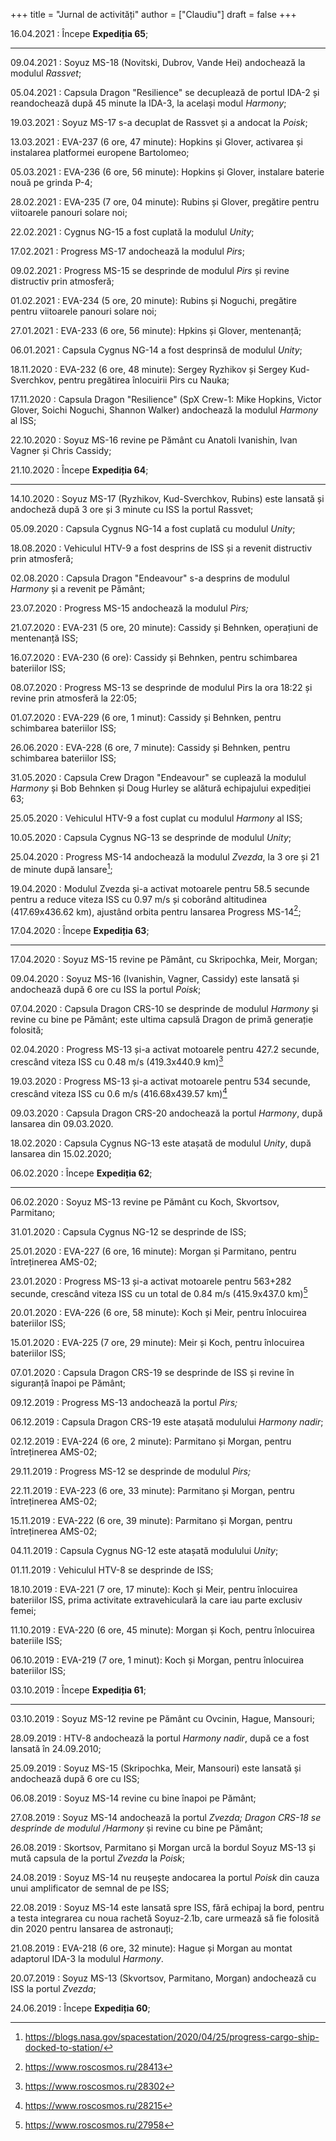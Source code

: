 +++
title = "Jurnal de activități"
author = ["Claudiu"]
draft = false
+++

16.04.2021
: Începe **Expediția 65**;

---

09.04.2021
: Soyuz MS-18 (Novitski, Dubrov, Vande Hei) andochează la modulul _Rassvet_;

05.04.2021
: Capsula Dragon "Resilience" se decuplează de portul IDA-2 și reandochează după 45 minute la IDA-3, la același modul _Harmony_;

19.03.2021
: Soyuz MS-17 s-a decuplat de Rassvet și a andocat la _Poisk_;

13.03.2021
: EVA-237 (6 ore, 47 minute): Hopkins și Glover, activarea și instalarea platformei europene Bartolomeo;

05.03.2021
: EVA-236 (6 ore, 56 minute): Hopkins și Glover, instalare baterie nouă pe grinda P-4;

28.02.2021
: EVA-235 (7 ore, 04 minute): Rubins și Glover, pregătire pentru viitoarele panouri solare noi;

22.02.2021
: Cygnus NG-15 a fost cuplată la modulul _Unity_;

17.02.2021
: Progress MS-17 andochează la modulul _Pirs_;

09.02.2021
: Progress MS-15 se desprinde de modulul _Pirs_ și revine distructiv prin atmosferă;

01.02.2021
: EVA-234 (5 ore, 20 minute): Rubins și Noguchi, pregătire pentru viitoarele panouri solare noi;

27.01.2021
: EVA-233 (6 ore, 56 minute): Hpkins și Glover, mentenanță;

06.01.2021
: Capsula Cygnus NG-14 a fost desprinsă de modulul _Unity_;

18.11.2020
: EVA-232 (6 ore, 48 minute): Sergey Ryzhikov și Sergey Kud-Sverchkov, pentru pregătirea înlocuirii Pirs cu Nauka;

17.11.2020
: Capsula Dragon "Resilience" (SpX Crew-1: Mike Hopkins, Victor Glover, Soichi Noguchi, Shannon Walker) andochează la modulul _Harmony_ al ISS;

22.10.2020
: Soyuz MS-16 revine pe Pământ cu Anatoli Ivanishin, Ivan Vagner și Chris Cassidy;

21.10.2020
: Începe **Expediția 64**;

---

14.10.2020
: Soyuz MS-17 (Ryzhikov, Kud-Sverchkov, Rubins) este lansată și andocheză după 3 ore și 3 minute cu ISS la portul Rassvet;

05.09.2020
: Capsula Cygnus NG-14 a fost cuplată cu modulul _Unity_;

18.08.2020
: Vehiculul HTV-9 a fost desprins de ISS și a revenit distructiv prin atmosferă;

02.08.2020
: Capsula Dragon "Endeavour" s-a desprins de modulul _Harmony_ și a revenit pe Pământ;

23.07.2020
: Progress MS-15 andochează la modulul _Pirs;_

21.07.2020
: EVA-231 (5 ore, 20 minute): Cassidy și Behnken, operațiuni de mentenanță ISS;

16.07.2020
: EVA-230 (6 ore): Cassidy și Behnken, pentru schimbarea bateriilor ISS;

08.07.2020
: Progress MS-13 se desprinde de modulul Pirs la ora 18:22 și revine prin atmosferă la 22:05;

01.07.2020
: EVA-229 (6 ore, 1 minut): Cassidy și Behnken, pentru schimbarea bateriilor ISS;

26.06.2020
: EVA-228 (6 ore, 7 minute): Cassidy și Behnken, pentru schimbarea bateriilor ISS;

31.05.2020
: Capsula Crew Dragon "Endeavour" se cuplează la modulul _Harmony_ și Bob Behnken și Doug Hurley se alătură echipajului expediției 63;

25.05.2020
: Vehiculul HTV-9 a fost cuplat cu modulul _Harmony_ al ISS;

10.05.2020
: Capsula Cygnus NG-13 se desprinde de modulul _Unity_;

25.04.2020
: Progress MS-14 andochează la modulul _Zvezda_, la 3 ore și 21 de minute după lansare[^fn:1];

19.04.2020
: Modulul Zvezda și-a activat motoarele pentru 58.5 secunde pentru a reduce viteza ISS cu 0.97 m/s și coborând altitudinea (417.69x436.62 km), ajustând orbita pentru lansarea Progress MS-14[^fn:2];

17.04.2020
: Începe **Expediția 63**;

---

17.04.2020
: Soyuz MS-15 revine pe Pământ, cu Skripochka, Meir, Morgan;

09.04.2020
: Soyuz MS-16 (Ivanishin, Vagner, Cassidy) este lansată și andochează după 6 ore cu ISS la portul _Poisk_;

07.04.2020
: Capsula Dragon CRS-10 se desprinde de modulul _Harmony_ și revine cu bine pe Pământ; este ultima capsulă Dragon de primă generație folosită;

02.04.2020
: Progress MS-13 și-a activat motoarele pentru 427.2 secunde, crescând viteza ISS cu 0.48 m/s (419.3x440.9 km)[^fn:3]

19.03.2020
: Progress MS-13 și-a activat motoarele pentru 534 secunde, crescând viteza ISS cu 0.6 m/s (416.68x439.57 km)[^fn:4]

09.03.2020
: Capsula Dragon CRS-20 andochează la portul _Harmony_, după lansarea din 09.03.2020.

18.02.2020
: Capsula Cygnus NG-13 este atașată de modulul _Unity_, după lansarea din 15.02.2020;

06.02.2020
: Începe **Expediția 62**;

---

06.02.2020
: Soyuz MS-13 revine pe Pământ cu Koch, Skvortsov, Parmitano;

31.01.2020
: Capsula Cygnus NG-12 se desprinde de ISS;

25.01.2020
: EVA-227 (6 ore, 16 minute): Morgan și Parmitano, pentru întreținerea AMS-02;

23.01.2020
: Progress MS-13 și-a activat motoarele pentru 563+282 secunde, crescând viteza ISS cu un total de 0.84 m/s (415.9x437.0 km)[^fn:5]

20.01.2020
: EVA-226 (6 ore, 58 minute): Koch și Meir, pentru înlocuirea bateriilor ISS;

15.01.2020
: EVA-225 (7 ore, 29 minute): Meir și Koch, pentru înlocuirea bateriilor ISS;

07.01.2020
: Capsula Dragon CRS-19 se desprinde de ISS și revine în siguranță înapoi pe Pământ;

09.12.2019
: Progress MS-13 andochează la portul _Pirs;_

06.12.2019
: Capsula Dragon CRS-19 este atașată modulului _Harmony nadir_;

02.12.2019
: EVA-224 (6 ore, 2 minute): Parmitano și Morgan, pentru întreținerea AMS-02;

29.11.2019
: Progress MS-12 se desprinde de modulul _Pirs;_

22.11.2019
: EVA-223 (6 ore, 33 minute): Parmitano și Morgan, pentru întreținerea AMS-02;

15.11.2019
: EVA-222 (6 ore, 39 minute): Parmitano și Morgan, pentru întreținerea AMS-02;

04.11.2019
: Capsula Cygnus NG-12 este atașată modulului _Unity_;

01.11.2019
: Vehiculul HTV-8 se desprinde de ISS;

18.10.2019
: EVA-221 (7 ore, 17 minute): Koch și Meir, pentru înlocuirea bateriilor ISS, prima activitate extravehiculară la care iau parte exclusiv femei;

11.10.2019
: EVA-220 (6 ore, 45 minute): Morgan și Koch, pentru înlocuirea bateriile ISS;

06.10.2019
: EVA-219 (7 ore, 1 minut): Koch și Morgan, pentru înlocuirea bateriilor ISS;

03.10.2019
: Începe **Expediția 61**;

---

03.10.2019
: Soyuz MS-12 revine pe Pământ cu Ovcinin, Hague, Mansouri;

28.09.2019
: HTV-8 andochează la portul _Harmony nadir_, după ce a fost lansată în 24.09.2010;

25.09.2019
: Soyuz MS-15 (Skripochka, Meir, Mansouri) este lansată și andochează după 6 ore cu ISS;

06.08.2019
: Soyuz MS-14 revine cu bine înapoi pe Pământ;

27.08.2019
: Soyuz MS-14 andochează la portul _Zvezda; Dragon CRS-18 se desprinde de modulul /Harmony_ și revine cu bine pe Pământ;

26.08.2019
: Skortsov, Parmitano și Morgan urcă la bordul Soyuz MS-13 și mută capsula de la portul _Zvezda_ la _Poisk_;

24.08.2019
: Soyuz MS-14 nu reușește andocarea la portul _Poisk_ din cauza unui amplificator de semnal de pe ISS;

22.08.2019
: Soyuz MS-14 este lansată spre ISS, fără echipaj la bord, pentru a testa integrarea cu noua rachetă Soyuz-2.1b, care urmează să fie folosită din 2020 pentru lansarea de astronauți;

21.08.2019
: EVA-218 (6 ore, 32 minute): Hague și Morgan au montat adaptorul IDA-3 la modulul _Harmony_.

20.07.2019
: Soyuz MS-13 (Skvortsov, Parmitano, Morgan) andochează cu ISS la portul _Zvezda_;

24.06.2019
: Începe **Expediția 60**;

[^fn:1]: <https://blogs.nasa.gov/spacestation/2020/04/25/progress-cargo-ship-docked-to-station/>
[^fn:2]: <https://www.roscosmos.ru/28413>
[^fn:3]: <https://www.roscosmos.ru/28302>
[^fn:4]: <https://www.roscosmos.ru/28215>
[^fn:5]: <https://www.roscosmos.ru/27958>